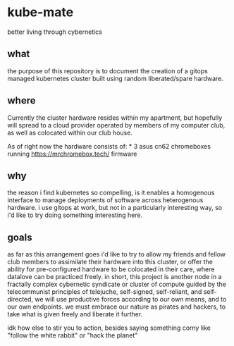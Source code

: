 # kube-mate
better living through cybernetics

## what
the purpose of this repository is to document the creation of a gitops managed kubernetes cluster built using random liberated/spare hardware.

## where
Currently the cluster hardware resides within my apartment, but hopefully will spread to a cloud provider operated by members of my computer club, as well as colocated within our club house.

As of right now the hardware consists of:
    * 3 asus cn62 chromeboxes running https://mrchromebox.tech/ firmware

## why
the reason i find kubernetes so compelling, is it enables a homogenous interface to manage deployments of software across heterogenous hardware. i use gitops at work, but not in a particularly interesting way, so i'd like to try doing something interesting here.

## goals
as far as this arrangement goes i'd like to try to allow my friends and fellow club members to assimilate their hardware into this cluster, or offer the ability for pre-configured hardware to be colocated in their care, where datalove can be practiced freely. in short, this project is another node in a fractally complex cybernetic syndicate or cluster of compute guided by the telecommunist principles of telejuche, self-signed, self-reliant, and self-directed, we will use productive forces according to our own means, and to our own endpoints. we must embrace our nature as pirates and hackers, to take what is given freely and liberate it further.

idk how else to stir you to action, besides saying something corny like "follow the white rabbit" or "hack the planet"